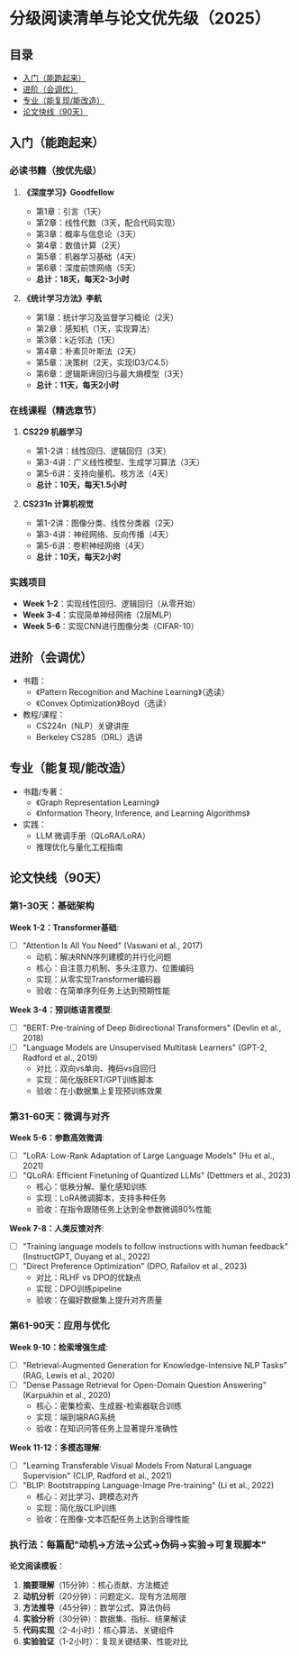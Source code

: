 # 分级阅读清单与论文优先级（2025）

## 目录

- [入门（能跑起来）](#入门能跑起来)
- [进阶（会调优）](#进阶会调优)
- [专业（能复现/能改造）](#专业能复现能改造)
- [论文快线（90天）](#论文快线90天)

## 入门（能跑起来）

### 必读书籍（按优先级）

1. **《深度学习》Goodfellow**
   - 第1章：引言（1天）
   - 第2章：线性代数（3天，配合代码实现）
   - 第3章：概率与信息论（3天）
   - 第4章：数值计算（2天）
   - 第5章：机器学习基础（4天）
   - 第6章：深度前馈网络（5天）
   - **总计：18天，每天2-3小时**

2. **《统计学习方法》李航**
   - 第1章：统计学习及监督学习概论（2天）
   - 第2章：感知机（1天，实现算法）
   - 第3章：k近邻法（1天）
   - 第4章：朴素贝叶斯法（2天）
   - 第5章：决策树（2天，实现ID3/C4.5）
   - 第6章：逻辑斯谛回归与最大熵模型（3天）
   - **总计：11天，每天2小时**

### 在线课程（精选章节）

1. **CS229 机器学习**
   - 第1-2讲：线性回归、逻辑回归（3天）
   - 第3-4讲：广义线性模型、生成学习算法（3天）
   - 第5-6讲：支持向量机、核方法（4天）
   - **总计：10天，每天1.5小时**

2. **CS231n 计算机视觉**
   - 第1-2讲：图像分类、线性分类器（2天）
   - 第3-4讲：神经网络、反向传播（4天）
   - 第5-6讲：卷积神经网络（4天）
   - **总计：10天，每天2小时**

### 实践项目

- **Week 1-2**：实现线性回归、逻辑回归（从零开始）
- **Week 3-4**：实现简单神经网络（2层MLP）
- **Week 5-6**：实现CNN进行图像分类（CIFAR-10）

## 进阶（会调优）

- 书籍：
  - 《Pattern Recognition and Machine Learning》（选读）
  - 《Convex Optimization》Boyd（选读）
- 教程/课程：
  - CS224n（NLP）关键讲座
  - Berkeley CS285（DRL）选讲

## 专业（能复现/能改造）

- 书籍/专著：
  - 《Graph Representation Learning》
  - 《Information Theory, Inference, and Learning Algorithms》
- 实践：
  - LLM 微调手册（QLoRA/LoRA）
  - 推理优化与量化工程指南

## 论文快线（90天）

### 第1-30天：基础架构

**Week 1-2：Transformer基础**:

- [ ] "Attention Is All You Need" (Vaswani et al., 2017)
  - 动机：解决RNN序列建模的并行化问题
  - 核心：自注意力机制、多头注意力、位置编码
  - 实现：从零实现Transformer编码器
  - 验收：在简单序列任务上达到预期性能

**Week 3-4：预训练语言模型**:

- [ ] "BERT: Pre-training of Deep Bidirectional Transformers" (Devlin et al., 2018)
- [ ] "Language Models are Unsupervised Multitask Learners" (GPT-2, Radford et al., 2019)
  - 对比：双向vs单向、掩码vs自回归
  - 实现：简化版BERT/GPT训练脚本
  - 验收：在小数据集上复现预训练效果

### 第31-60天：微调与对齐

**Week 5-6：参数高效微调**:

- [ ] "LoRA: Low-Rank Adaptation of Large Language Models" (Hu et al., 2021)
- [ ] "QLoRA: Efficient Finetuning of Quantized LLMs" (Dettmers et al., 2023)
  - 核心：低秩分解、量化感知训练
  - 实现：LoRA微调脚本，支持多种任务
  - 验收：在指令跟随任务上达到全参数微调80%性能

**Week 7-8：人类反馈对齐**:

- [ ] "Training language models to follow instructions with human feedback" (InstructGPT, Ouyang et al., 2022)
- [ ] "Direct Preference Optimization" (DPO, Rafailov et al., 2023)
  - 对比：RLHF vs DPO的优缺点
  - 实现：DPO训练pipeline
  - 验收：在偏好数据集上提升对齐质量

### 第61-90天：应用与优化

**Week 9-10：检索增强生成**:

- [ ] "Retrieval-Augmented Generation for Knowledge-Intensive NLP Tasks" (RAG, Lewis et al., 2020)
- [ ] "Dense Passage Retrieval for Open-Domain Question Answering" (Karpukhin et al., 2020)
  - 核心：密集检索、生成器-检索器联合训练
  - 实现：端到端RAG系统
  - 验收：在知识问答任务上显著提升准确性

**Week 11-12：多模态理解**:

- [ ] "Learning Transferable Visual Models From Natural Language Supervision" (CLIP, Radford et al., 2021)
- [ ] "BLIP: Bootstrapping Language-Image Pre-training" (Li et al., 2022)
  - 核心：对比学习、跨模态对齐
  - 实现：简化版CLIP训练
  - 验收：在图像-文本匹配任务上达到合理性能

### 执行法：每篇配"动机→方法→公式→伪码→实验→可复现脚本"

**论文阅读模板**：

1. **摘要理解**（15分钟）：核心贡献、方法概述
2. **动机分析**（20分钟）：问题定义、现有方法局限
3. **方法推导**（45分钟）：数学公式、算法伪码
4. **实验分析**（30分钟）：数据集、指标、结果解读
5. **代码实现**（2-4小时）：核心算法、关键组件
6. **实验验证**（1-2小时）：复现关键结果、性能对比
